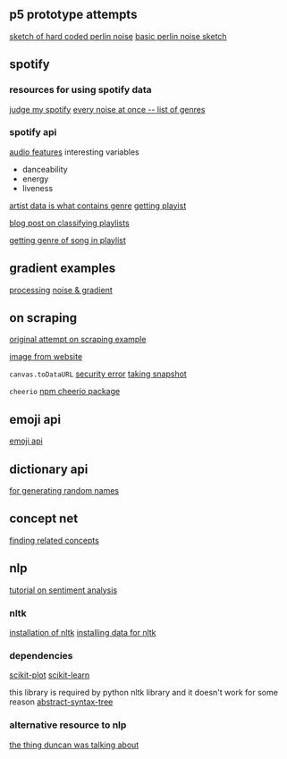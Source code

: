 ## p5 prototype attempts

[sketch of hard coded perlin noise](https://editor.p5js.org/samheckle/sketches/yRcxoe9EI)
[basic perlin noise sketch](https://editor.p5js.org/samheckle/sketches/gHNL4Sk8c)

## spotify

### resources for using spotify data
[judge my spotify](https://pudding.cool/2020/12/judge-my-spotify/)
[every noise at once -- list of genres](https://everynoise.com/everynoise1d.cgi?vector=popularity&scope=all)

### spotify api
[audio features](https://developer.spotify.com/documentation/web-api/reference/#/operations/get-several-audio-features)
interesting variables
* danceability 
* energy
* liveness

[artist data is what contains genre](https://developer.spotify.com/documentation/web-api/reference/#/operations/get-an-artist)
[getting playist](https://developer.spotify.com/documentation/web-api/reference/#/operations/get-playlists-tracks)


[blog post on classifying playlists](https://mikemoschitto.medium.com/deep-learning-and-music-mood-classification-of-spotify-songs-b2dda2bf455)

[getting genre of song in playlist](https://stackoverflow.com/questions/41224070/spotify-javascript-api-getting-the-genre-of-a-song-in-a-playlist)

## gradient examples

[processing](https://processing.org/examples/radialgradient.html)
[noise & gradient](https://www.noiseandgradient.com/?chaos=0&colors=%236cd4ff-%238b80f9-%23cfbff7-%23cfb1b7-%2383858c&grain=0)

## on scraping

[original attempt on scraping example](https://stackoverflow.com/questions/59598966/how-do-i-scrape-data-in-canvas-element-with-python-or-javascript)

[image from website](https://stackoverflow.com/questions/41065776/fetching-an-image-from-a-website-with-node-js)

`canvas.toDataURL`
[security error](https://stackoverflow.com/questions/20424279/canvas-todataurl-securityerror)
[taking snapshot](https://stackoverflow.com/questions/8126623/downloading-canvas-element-to-an-image)

`cheerio`
[npm cheerio package](https://www.npmjs.com/package/cheerio)

## emoji api

[emoji api](https://emoji-api.com/#documentation)

## dictionary api

[for generating random names](https://dictionaryapi.com/products/api-collegiate-dictionary)

## concept net

[finding related concepts](https://conceptnet.io/)

## nlp

[tutorial on sentiment analysis](https://www.analyticsvidhya.com/blog/2021/06/nlp-sentiment-analysis/)

### nltk
[installation of nltk](https://www.nltk.org/install.html)
[installing data for nltk](https://www.nltk.org/data.html)

### dependencies

[scikit-plot](https://scikit-plot.readthedocs.io/en/stable/Quickstart.html)
[scikit-learn](https://scikit-learn.org/stable/install.html)

this library is required by python nltk library and it doesn't work for some reason
[abstract-syntax-tree](https://github.com/buxlabs/abstract-syntax-tree)

### alternative resource to nlp

[the thing duncan was talking about](https://github.com/hyharryhuang/AFINN-json)